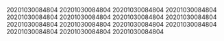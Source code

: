20201030084804
20201030084804
20201030084804
20201030084804
20201030084804
20201030084804
20201030084804
20201030084804
20201030084804
20201030084804
20201030084804
20201030084804
20201030084804
20201030084804
20201030084804
